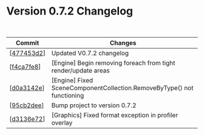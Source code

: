 # Version 0.7.2 Changelog 
<br>

| Commit | Changes |
| ------ | ------- |
| [[477453d2](https://github.com/Syncaidius/MoltenEngine/commits/477453d2fa7389596b4ce5ad09e4994cff25f376)] | Updated V0.7.2 changelog | | [[f4ca7fe8](https://github.com/Syncaidius/MoltenEngine/commits/f4ca7fe83beb2c556081f1935af33d9db763d1eb)] | [Engine] Begin removing foreach from tight render/update areas | | [[d0a3142e](https://github.com/Syncaidius/MoltenEngine/commits/d0a3142e40dd07cfd55eb7e0cd99aca05da4d273)] | [Engine] Fixed SceneComponentCollection.RemoveByType() not functioning | | [[95cb2dee](https://github.com/Syncaidius/MoltenEngine/commits/95cb2dee93a54a48fe5eaebc82d6ed7c6fd8d66c)] | Bump project to version 0.7.2 | | [[d3136e72](https://github.com/Syncaidius/MoltenEngine/commits/d3136e728bc394f3d056980a7d2c9f24f2f6266d)] | [Graphics] Fixed format exception in profiler overlay |

